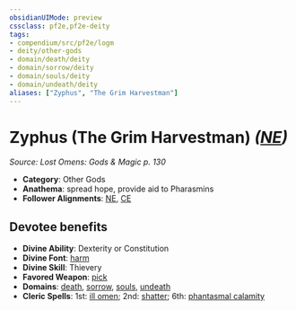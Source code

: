 ```yaml
---
obsidianUIMode: preview
cssclass: pf2e,pf2e-deity
tags:
- compendium/src/pf2e/logm
- deity/other-gods
- domain/death/deity
- domain/sorrow/deity
- domain/souls/deity
- domain/undeath/deity
aliases: ["Zyphus", "The Grim Harvestman"]
---
```

# Zyphus (The Grim Harvestman) *([NE](rules/traits/neutral-evil-b1.md))*  
*Source: Lost Omens: Gods & Magic p. 130*  

- **Category**: Other Gods
- **Anathema**: spread hope, provide aid to Pharasmins
- **Follower Alignments**: [NE](rules/traits/neutral-evil-b1.md), [CE](rules/traits/chaotic-evil-b1.md)

## Devotee benefits

- **Divine Ability**: Dexterity or Constitution
- **Divine Font**: [harm](../../spells/harm.md)
- **Divine Skill**: Thievery
- **Favored Weapon**: [pick](../../equipment/items/pick.md)
- **Domains**: [death](../domains.md#Death), [sorrow](../domains.md#Sorrow), [souls](../domains.md#Souls), [undeath](../domains.md#Undeath)
- **Cleric Spells**: 1st: [ill omen](../../spells/ill-omen-logm.md); 2nd: [shatter](../../spells/shatter.md); 6th: [phantasmal calamity](../../spells/phantasmal-calamity.md)